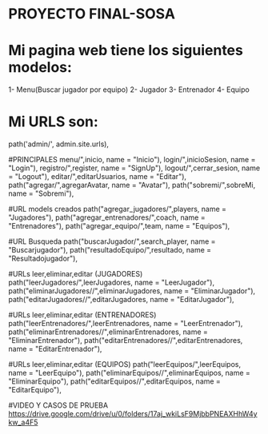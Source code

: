 # PROYECTO FINAL-SOSA

# Mi pagina web tiene los siguientes modelos:
1- Menu(Buscar jugador por equipo)
2- Jugador
3- Entrenador
4- Equipo

# Mi URLS son: 
path('admin/', admin.site.urls),
    

#PRINCIPALES
menu/",inicio, name = "Inicio"),
login/",inicioSesion, name = "Login"),
registro/",register, name = "SignUp"),
logout/",cerrar_sesion, name = "Logout"),
editar/",editarUsuarios, name = "Editar"),
    path("agregar/",agregarAvatar, name = "Avatar"),
    path("sobremi/",sobreMi, name = "Sobremi"),

    
#URL models creados
    path("agregar_jugadores/",players, name = "Jugadores"),
    path("agregar_entrenadores/",coach, name = "Entrenadores"),
    path("agregar_equipo/",team, name = "Equipos"),

#URL Busqueda
    path("buscarJugador/",search_player, name = "Buscarjugador"),
    path("resultadoEquipo/",resultado, name = "Resultadojugador"),

#URLs leer,eliminar,editar (JUGADORES)
    path("leerJugadores/",leerJugadores, name = "LeerJugador"),
    path("eliminarJugadores/<jugNom>/",eliminarJugadores, name = "EliminarJugador"),
    path("editarJugadores/<jugNom>/",editarJugadores, name = "EditarJugador"),


#URLs leer,eliminar,editar (ENTRENADORES)
    path("leerEntrenadores/",leerEntrenadores, name = "LeerEntrenador"),
    path("eliminarEntrenadores/<entNom>/",eliminarEntrenadores, name = "EliminarEntrenador"),
    path("editarEntrenadores/<entNom>/",editarEntrenadores, name = "EditarEntrenador"),

#URLs leer,eliminar,editar (EQUIPOS)
    path("leerEquipos/",leerEquipos, name = "LeerEquipo"),
    path("eliminarEquipos/<eqpNom>/",eliminarEquipos, name = "EliminarEquipo"),
    path("editarEquipos/<eqpNom>/",editarEquipos, name = "EditarEquipo"),


#VIDEO Y CASOS DE PRUEBA
https://drive.google.com/drive/u/0/folders/17aj_wkiLsF9MjbbPNEAXHhW4ykw_a4F5
